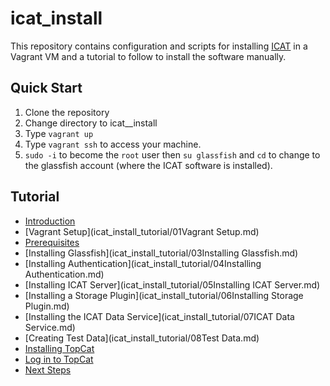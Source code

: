 # icat_install
This repository contains configuration and scripts for installing [ICAT](http://icatproject.org) in a Vagrant VM and a tutorial to follow to install the software manually.

## Quick Start
1. Clone the repository
2. Change directory to icat__install
3. Type `vagrant up`
4. Type `vagrant ssh` to access your machine.
5. `sudo -i` to become the `root` user then `su glassfish` and `cd` to change to the glassfish account (where the ICAT software is installed).

## Tutorial
- [Introduction](icat_install_tutorial/00Introduction.md)
- [Vagrant Setup](icat_install_tutorial/01Vagrant Setup.md)
- [Prerequisites](icat_install_tutorial/02Prerequisites.md)
- [Installing Glassfish](icat_install_tutorial/03Installing Glassfish.md)
- [Installing Authentication](icat_install_tutorial/04Installing Authentication.md)
- [Installing ICAT Server](icat_install_tutorial/05Installing ICAT Server.md)
- [Installing a Storage Plugin](icat_install_tutorial/06Installing Storage Plugin.md)
- [Installing the ICAT Data Service](icat_install_tutorial/07ICAT Data Service.md)
- [Creating Test Data](icat_install_tutorial/08Test Data.md)
- [Installing TopCat](icat_install_tutorial/09TopCat.md)
- [Log in to TopCat](icat_install_tutorial/10LogInToTopCat.md)
- [Next Steps](icat_install_tutorial/11NextSteps.md)
